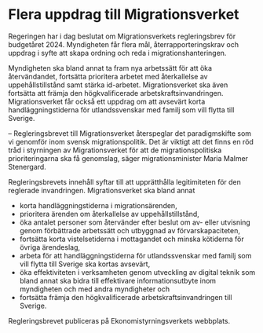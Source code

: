 # Flera uppdrag till Migrationsverket

Regeringen har i dag beslutat om Migrationsverkets regleringsbrev för budgetåret 2024. Myndigheten får flera mål, återrapporteringskrav och uppdrag i syfte att skapa ordning och reda i migrationshanteringen.

Myndigheten ska bland annat ta fram nya arbetssätt för att öka återvändandet, fortsätta prioritera arbetet med återkallelse av uppehållstillstånd samt stärka id-arbetet. Migrationsverket ska även fortsätta att främja den högkvalificerade arbetskraftsinvandringen. Migrationsverket får också ett uppdrag om att avsevärt korta handläggningstiderna för utlandssvenskar med familj som vill flytta till Sverige.

– Regleringsbrevet till Migrationsverket återspeglar det paradigmskifte som vi genomför inom svensk migrationspolitik. Det är viktigt att det finns en röd tråd i styrningen av Migrationsverket för att de migrationspolitiska prioriteringarna ska få genomslag, säger migrationsminister Maria Malmer Stenergard.

Regleringsbrevets innehåll syftar till att upprätthålla legitimiteten för den reglerade invandringen. Migrationsverket ska bland annat

* korta handläggningstiderna i migrationsärenden,
* prioritera ärenden om återkallelse av uppehållstillstånd,
* öka antalet personer som återvänder efter beslut om av- eller utvisning genom förbättrade arbetssätt och utbyggnad av förvarskapaciteten,
* fortsätta korta vistelsetiderna i mottagandet och minska kötiderna för övriga ärendeslag,
* arbeta för att handläggningstiderna för utlandssvenskar med familj som vill flytta till Sverige ska kortas avsevärt,
* öka effektiviteten i verksamheten genom utveckling av digital teknik som bland annat ska bidra till effektivare informationsutbyte inom myndigheten och med andra myndigheter och
* fortsätta främja den högkvalificerade arbetskraftsinvandringen till Sverige.

Regleringsbrevet publiceras på Ekonomistyrningsverkets webbplats.
